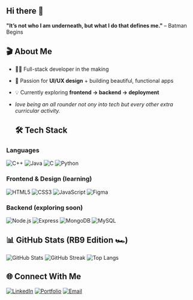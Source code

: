 

## Hi there 👋
**"It’s not who I am underneath, but what I do that defines me."** – Batman Begins  

## 🎬 About Me
- 👨‍💻 Full-stack developer in the making  
- 🎨 Passion for **UI/UX design** + building beautiful, functional apps  
- 💡 Currently exploring **frontend → backend → deployment**
- _love being an all rounder not ony into tech but every other extra curricular activity._

  ## 🛠️ Tech Stack

### Languages
![C++](https://img.shields.io/badge/C++-00599C?style=for-the-badge&logo=c%2b%2b&logoColor=white)
![Java](https://img.shields.io/badge/Java-ED8B00?style=for-the-badge&logo=openjdk&logoColor=white)
![C](https://img.shields.io/badge/C-00599C?style=for-the-badge&logo=c&logoColor=white)
![Python](https://img.shields.io/badge/Python-3776AB?style=for-the-badge&logo=python&logoColor=white)

### Frontend & Design (learning)
![HTML5](https://img.shields.io/badge/HTML5-E34F26?style=for-the-badge&logo=html5&logoColor=white)
![CSS3](https://img.shields.io/badge/CSS3-1572B6?style=for-the-badge&logo=css3&logoColor=white)
![JavaScript](https://img.shields.io/badge/JavaScript-F7DF1E?style=for-the-badge&logo=javascript&logoColor=black)
![Figma](https://img.shields.io/badge/Figma-F24E1E?style=for-the-badge&logo=figma&logoColor=white)

### Backend (exploring soon)
![Node.js](https://img.shields.io/badge/Node.js-339933?style=for-the-badge&logo=nodedotjs&logoColor=white)
![Express](https://img.shields.io/badge/Express.js-000000?style=for-the-badge&logo=express&logoColor=white)
![MongoDB](https://img.shields.io/badge/MongoDB-47A248?style=for-the-badge&logo=mongodb&logoColor=white)
![MySQL](https://img.shields.io/badge/MySQL-4479A1?style=for-the-badge&logo=mysql&logoColor=white)

## 📊 GitHub Stats (RB9 Edition 🏎️)
![GitHub Stats](https://github-readme-stats.vercel.app/api?username=lalitya31&show_icons=true&title_color=FFCC00&icon_color=DC0000&text_color=FFFFFF&bg_color=1E2A78)
![GitHub Streak](https://streak-stats.demolab.com?user=lalitya31&theme=dark&background=1E2A78&ring=DC0000&fire=FFCC00&currStreakLabel=FFFFFF)
![Top Langs](https://github-readme-stats.vercel.app/api/top-langs/?username=lalitya31&layout=compact&title_color=FFCC00&text_color=FFFFFF&bg_color=1E2A78)


## 🌐 Connect With Me
[![LinkedIn](https://img.shields.io/badge/LinkedIn-0A66C2?style=for-the-badge&logo=linkedin&logoColor=white)](https://www.linkedin.com/in/lalitya-dodla-078aa5367/)
[![Portfolio](https://img.shields.io/badge/Portfolio-000000?style=for-the-badge&logo=vercel&logoColor=white)](https://www.behance.net/lalityadodla1)
[![Email](https://img.shields.io/badge/Email-D14836?style=for-the-badge&logo=gmail&logoColor=white)](mailto:lalityadodla@gmail.com)

